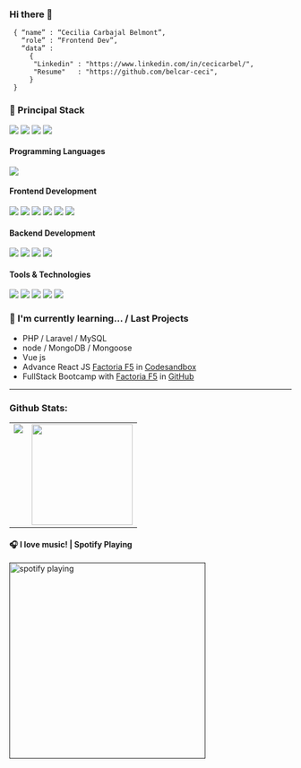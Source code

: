 ### Hi there 👋

```shell
 { “name” : “Cecilia Carbajal Belmont”,
   “role” : “Frontend Dev”,
   “data” : 
     { 
      "Linkedin" : "https://www.linkedin.com/in/cecicarbel/", 
      "Resume"   : "https://github.com/belcar-ceci",
     }
 }
```

<h3>
  🚀 Principal Stack
</h3> 
<p>
  <img src="https://img.shields.io/badge/MySQL-00000F?style=for-the-badge&logo=mysql&logoColor=white">
  <img src="https://img.shields.io/badge/Vue.js-35495E?style=for-the-badge&logo=vue.js&logoColor=4FC08D">
  <img src="https://img.shields.io/badge/React-20232A?style=for-the-badge&logo=react&logoColor=61DAFB">
  <img src="https://img.shields.io/badge/Node.js-339933?style=for-the-badge&logo=nodedotjs&logoColor=white">
</p>
  
<h4>Programming Languages</h4>
<p>
  <img src="https://img.shields.io/badge/JavaScript-F7DF1E?style=for-the-badge&logo=javascript&logoColor=black">
</p>
<h4>Frontend Development</h4>
<p>
  <img src="https://img.shields.io/badge/HTML5-E34F26?style=for-the-badge&logo=html5&logoColor=white">
  <img src="https://img.shields.io/badge/CSS3-1572B6?style=for-the-badge&logo=css3&logoColor=white">
  <img src="https://img.shields.io/badge/Sass-CC6699?style=for-the-badge&logo=sass&logoColor=white">
  <img src="https://img.shields.io/badge/Bootstrap-563D7C?style=for-the-badge&logo=bootstrap&logoColor=white">
  <img src="https://img.shields.io/badge/React-20232A?style=for-the-badge&logo=react&logoColor=61DAFB">
  <img src="https://img.shields.io/badge/Vue.js-35495E?style=for-the-badge&logo=vue.js&logoColor=4FC08D">
  
</p>
<h4>Backend Development</h4>
<p>
  <img src="https://img.shields.io/badge/Node.js-339933?style=for-the-badge&logo=nodedotjs&logoColor=white">
  <img src="https://img.shields.io/badge/PHP-777BB4?style=for-the-badge&logo=php&logoColor=white">
  <img src="https://img.shields.io/badge/MySQL-00000F?style=for-the-badge&logo=mysql&logoColor=white">
   <img src="https://img.shields.io/badge/Laravel-FF2D20?style=for-the-badge&logo=laravel&logoColor=white">
 
</p>
<h4>Tools & Technologies</h4>
<p>
  <img src="https://img.shields.io/badge/Git-F05032?style=for-the-badge&logo=git&logoColor=white">
  <img src="https://img.shields.io/badge/GitHub-100000?style=for-the-badge&logo=github&logoColor=white">
  <img src="https://img.shields.io/badge/Notion-000000?style=for-the-badge&logo=notion&logoColor=white">
  <img src="https://img.shields.io/badge/Postman-FF6C37?style=for-the-badge&logo=Postman&logoColor=white">
  <img src="https://img.shields.io/badge/Vercel-000000?style=for-the-badge&logo=vercel&logoColor=white">
</p>


### 🌱 I'm currently learning... / Last Projects

- PHP / Laravel / MySQL
- node / MongoDB / Mongoose
- Vue js
- Advance React JS <a href="https://factoriaf5.org/" target="_blank">Factoria F5</a> in <a href="https://codesandbox.io/u/carbel.cecilia" target="_blank">Codesandbox</a>
- FullStack Bootcamp with <a href="https://factoriaf5.org/" target="_blank">Factoria F5</a> in <a href="https://github.com/belcar-ceci" target="_blank">GitHub</a>




---


### Github Stats:

<table>
  <tr>
    <td valign="top"><img src="https://github-readme-stats.vercel.app/api/top-langs/?username=belcar-ceci&theme=radical&card_width=450em)](https://github.com/belcar-ceci/belcar-ceci/github-readme-stats"/></td>
    <td valign="top"><img height="180em" src="https://github-readme-stats.vercel.app/api?username=belcar-ceci&show_icons=true&hide_border=true&&count_private=true&include_all_commits=true&theme=radical&hide_stars=false" /></td>
  </tr>
</table>


#### 🎧 I love music! | Spotify Playing
[<img src="https://spotify-now-playing-kappa.vercel.app/api/spotify-playing" alt="spotify playing" width="350" />]()
